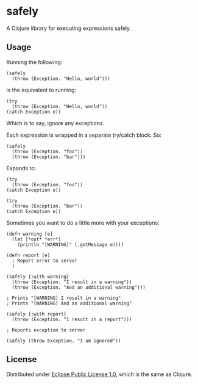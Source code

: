 # safely

A Clojure library for executing expressions safely. 

## Usage

Running the following:

    (safely
      (throw (Exception. "Hello, world")))

is the equivalent to running:
        
    (try
      (throw (Exception. "Hello, world"))
    (catch Exception e))

Which is to say, ignore any exceptions.

Each expression is wrapped in a separate try/catch block. So:

    (safely
      (throw (Exception. "foo"))
      (throw (Exception. "bar")))

Expands to:

    (try
      (throw (Exception. "foo"))
    (catch Exception e))

    (try
      (throw (Exception. "bar"))
    (catch Exception e))

Sometimes you want to do a little more with your exceptions:

    (defn warning [e]
      (let [*out* *err*]
        (println "[WARNING]" (.getMessage e))))

    (defn report [e]
      ; Report error to server
      )

    (safely {:with warning}
      (throw (Exception. "I result in a warning"))
      (throw (Exception. "And an additional warning")))

    ; Prints "[WARNING] I result in a warning"
    ; Prints "[WARNING] And an additional warning"

    (safely {:with report}
      (throw (Exception. "I result in a report")))

    ; Reports exception to server

    (safely (throw Exception. "I am ignored"))

## License

Distributed under [Eclipse Public License 1.0](http://opensource.org/licenses/eclipse-1.0.php), which is the same as Clojure.

